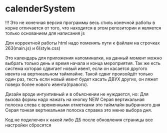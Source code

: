 # calenderSystem
!!! Это не конечная версия программы 
весь стиль конечной работы в корне отличается от того, что находится в этом репозитории и является только основанием для написания js

Для корректной работы html надо поменять пути к файлам на строчках 263(main.js) и 6(style.css)

Это календарь для приложения напоминалки, на данный момент можно выбрать только день и время начала и конца мероприятия.
Так же есть система которая сдвигает новый ивент, если он касается другого ивента на вертикальном таймлайне.
Такой сдвиг произойдёт только один раз, тесть если новый ивент будет касать ДВУХ других, он ляжет поверх более нового ивента(правого).

Дизайн вроде интуитивный и в объяснении не нуждается, но: 
Для вызова формы надо нажать на кнопку NEW 
Серая вертикальная полоска слева с временными отметками это таймлайн выбранного дня
Серая тонкая вертикальная полоска справка это меню выбора дня.

Код не подключен к какой либо ДБ после обновления страницы все настройки сбросятся
